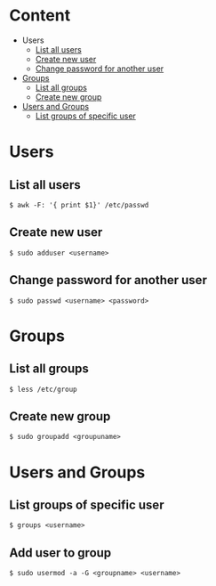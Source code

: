 # Content
* Users
  * [List all users](#list-all-users)
  * [Create new user]()
  * [Change password for another user]()
* [Groups](#groups)
  * [List all groups](#list-all-groups)
  * [Create new group]()
* [Users and Groups](#users-and-groups)
  * [List groups of specific user]()
# Users
## List all users
```shell
$ awk -F: '{ print $1}' /etc/passwd
```
## Create new user
```shell
$ sudo adduser <username>
```
## Change password for another user
```shell
$ sudo passwd <username> <password>
```
# Groups
## List all groups
```shell
$ less /etc/group
```
## Create new group
```shell
$ sudo groupadd <groupuname>
```
# Users and Groups
## List groups of specific user
```shell
$ groups <username>
```
## Add user to group
```shell
$ sudo usermod -a -G <groupname> <username>
```
